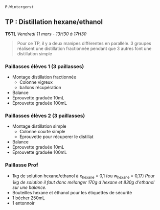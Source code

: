 `P.Wintergerst`

##  TP : Distillation hexane/ethanol

**TSTL** _Vendredi 11 mars - 13H30 à 17H30_

> Pour ce TP, il y a deux manipes différentes en parallèle.
> 3 groupes réalisent une distillation fractionnée pendant que 3 autres font une distillation simple

### Paillasses élèves 1 (3 paillasses)

* Montage distillation fractionnée
	- Colonne vigreux
	- ballons récupération
* Balance
* Éprouvette graduée 10mL
* Éprouvette graduée 100mL

### Paillasses élèves 2 (3 paillasses)

* Montage distillation simple
	- Colonne courte simple
	- Eprouvette pour récuperer le distillat
* Balance
* Éprouvette graduée 10mL
* Éprouvette graduée 100mL

### Paillasse Prof

* 1kg de solution hexane/ethanol à x<sub>hexane</sub> = 0,1 (ou w<sub>hexane</sub> = 0,17)
_Pour 1kg de solution il faut donc mélanger 170g d'hexane et 830g d'ethanol sur une balance._
* Bouteilles hexane et éthanol pour les étiquettes de sécurité
* 1 bécher 250mL
* 1 entonnoir
